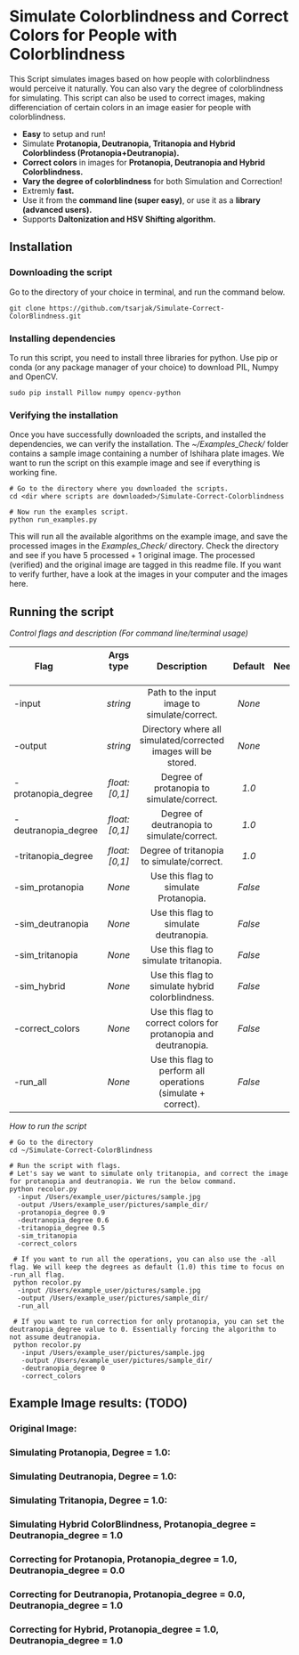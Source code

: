 # Simulate Colorblindness and Correct Colors for People with Colorblindness

This Script simulates images based on how people with colorblindness would perceive it naturally. You can also vary the degree of colorblindness for simulating. This script can also be used to correct images, making differenciation of certain colors in an image easier for people with colorblindness.

* **Easy** to setup and run!
* Simulate **Protanopia, Deutranopia, Tritanopia and Hybrid Colorblindess (Protanopia+Deutranopia).**
* **Correct colors** in images for **Protanopia, Deutranopia and Hybrid Colorblindness.**
* **Vary the degree of colorblindness** for both Simulation and Correction!
* Extremly **fast.**
* Use it from the **command line (super easy)**, or use it as a **library (advanced users).**
* Supports **Daltonization and HSV Shifting algorithm.**


## Installation

### Downloading the script

Go to the directory of your choice in terminal, and run the command below.
```shell
git clone https://github.com/tsarjak/Simulate-Correct-ColorBlindness.git
```

### Installing dependencies

To run this script, you need to install three libraries for python. Use pip or conda (or any package manager of your choice) to download PIL, Numpy and OpenCV.
```shell
sudo pip install Pillow numpy opencv-python
```

### Verifying the installation

Once you have successfully downloaded the scripts, and installed the dependencies, we can verify the installation.
The *~/Examples_Check/* folder contains a sample image containing a number of Ishihara plate images. 
We want to run the script on this example image and see if everything is working fine.

```shell
# Go to the directory where you downloaded the scripts.
cd <dir where scripts are downloaded>/Simulate-Correct-Colorblindness

# Now run the examples script.
python run_examples.py
```

This will run all the available algorithms on the example image, and save the processed images in the *Examples_Check/* directory.
Check the directory and see if you have 5 processed + 1 original image. The processed (verified) and the original image are tagged in this readme file. If you want to verify further, have a look at the images in your computer and the images here.


## Running the script

*Control flags and description (For command line/terminal usage)*

| Flag &nbsp; &nbsp; &nbsp; &nbsp; &nbsp;| Args type &nbsp; &nbsp; &nbsp; &nbsp;| Description | Default  | Needed? |
| --------|:---------:|:-------:|:---:|---:|
| -input       | *string* | Path to the input image to simulate/correct. | *None* | Yes |
| -output      | *string* | Directory where all simulated/corrected images will be stored.| *None* | Yes |
| -protanopia_degree | *float: [0,1]* | Degree of protanopia to simulate/correct. | *1.0* | No |
| -deutranopia_degree | *float: [0,1]* | Degree of deutranopia to simulate/correct. | *1.0* | No |
| -tritanopia_degree | *float: [0,1]* | Degree of tritanopia to simulate/correct. | *1.0* | No |
| -sim_protanopia |  *None*  |    Use this flag to simulate Protanopia. | *False* | No |
| -sim_deutranopia |  *None*  |    Use this flag to simulate deutranopia. | *False* | No |
| -sim_tritanopia |  *None*  |    Use this flag to simulate tritanopia. | *False* | No |
| -sim_hybrid |  *None*  |    Use this flag to simulate hybrid colorblindness. | *False* | No |
| -correct_colors |  *None*  |    Use this flag to correct colors for protanopia and deutranopia. | *False* | No |
| -run_all |  *None*  |    Use this flag to perform all operations (simulate + correct). | *False* | No |
  

*How to run the script*
```shell
# Go to the directory
cd ~/Simulate-Correct-ColorBlindness

# Run the script with flags.
# Let's say we want to simulate only tritanopia, and correct the image for protanopia and deutranopia. We run the below command.
python recolor.py
  -input /Users/example_user/pictures/sample.jpg
  -output /Users/example_user/pictures/sample_dir/
  -protanopia_degree 0.9
  -deutranopia_degree 0.6
  -tritanopia_degree 0.5 
  -sim_tritanopia
  -correct_colors
  
 # If you want to run all the operations, you can also use the -all flag. We will keep the degrees as default (1.0) this time to focus on -run_all flag.
 python recolor.py
  -input /Users/example_user/pictures/sample.jpg
  -output /Users/example_user/pictures/sample_dir/
  -run_all
  
 # If you want to run correction for only protanopia, you can set the deutranopia_degree value to 0. Essentially forcing the algorithm to not assume deutranopia.
 python recolor.py
   -input /Users/example_user/pictures/sample.jpg
   -output /Users/example_user/pictures/sample_dir/
   -deutranopia_degree 0
   -correct_colors
```


## Example Image results: (TODO)

### Original Image:

### Simulating Protanopia, Degree = 1.0:

### Simulating Deutranopia, Degree = 1.0:

### Simulating Tritanopia, Degree = 1.0:

### Simulating Hybrid ColorBlindness, Protanopia_degree = Deutranopia_degree = 1.0

### Correcting for Protanopia, Protanopia_degree = 1.0, Deutranopia_degree = 0.0

### Correcting for Deutranopia, Protanopia_degree = 0.0, Deutranopia_degree = 1.0

### Correcting for Hybrid, Protanopia_degree = 1.0, Deutranopia_degree = 1.0
